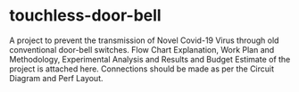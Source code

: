 # touchless-door-bell
A project to prevent the transmission of Novel Covid-19 Virus through old conventional door-bell switches.
Flow Chart Explanation, Work Plan and Methodology, Experimental Analysis and Results and Budget Estimate of the project is attached here.
Connections should be made as per the Circuit Diagram and Perf Layout.
